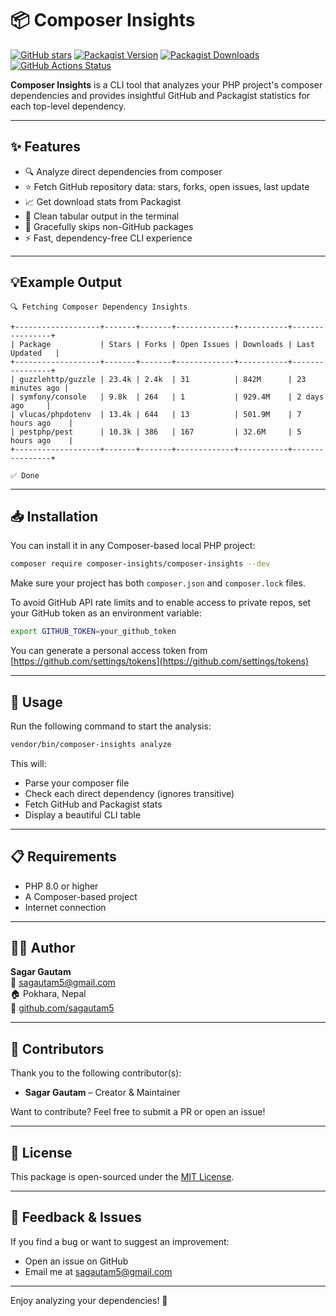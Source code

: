 # 📦 Composer Insights

[![GitHub stars](https://img.shields.io/github/stars/sagautam5/composer-insights?style=social)](https://github.com/sagautam5/composer-insights/stargazers)
[![Packagist Version](https://img.shields.io/packagist/v/composer-insights/composer-insights.svg)](https://packagist.org/packages/composer-insights/composer-insights)
[![Packagist Downloads](https://img.shields.io/packagist/dt/composer-insights/composer-insights.svg)](https://packagist.org/packages/composer-insights/composer-insights)
[![GitHub Actions Status](https://github.com/sagautam5/composer-insights/actions/workflows/ci.yml/badge.svg)](https://github.com/sagautam5/composer-insights/actions/workflows/ci.yml)

**Composer Insights** is a CLI tool that analyzes your PHP project's composer dependencies and provides insightful GitHub and Packagist statistics for each top-level dependency.

---

## ✨ Features

- 🔍 Analyze direct dependencies from composer
- ⭐ Fetch GitHub repository data: stars, forks, open issues, last update
- 📈 Get download stats from Packagist
- 🧹 Clean tabular output in the terminal
- 🛑 Gracefully skips non-GitHub packages
- ⚡ Fast, dependency-free CLI experience

---

## 💡Example Output

```
🔍 Fetching Composer Dependency Insights

+-------------------+-------+-------+-------------+-----------+----------------+
| Package           | Stars | Forks | Open Issues | Downloads | Last Updated   |
+-------------------+-------+-------+-------------+-----------+----------------+
| guzzlehttp/guzzle | 23.4k | 2.4k  | 31          | 842M      | 23 minutes ago |
| symfony/console   | 9.8k  | 264   | 1           | 929.4M    | 2 days ago     |
| vlucas/phpdotenv  | 13.4k | 644   | 13          | 501.9M    | 7 hours ago    |
| pestphp/pest      | 10.3k | 386   | 167         | 32.6M     | 5 hours ago    |
+-------------------+-------+-------+-------------+-----------+----------------+

✅ Done
```

---

## 📥 Installation

You can install it in any Composer-based local PHP project:

```bash
composer require composer-insights/composer-insights --dev
```

Make sure your project has both `composer.json` and `composer.lock` files.

To avoid GitHub API rate limits and to enable access to private repos, set your GitHub token as an environment variable:

```bash
export GITHUB_TOKEN=your_github_token
```

You can generate a personal access token from [https://github.com/settings/tokens](https://github.com/settings/tokens)

---

## 🧪 Usage

Run the following command to start the analysis:

```bash
vendor/bin/composer-insights analyze
```

This will:

- Parse your composer file
- Check each direct dependency (ignores transitive)
- Fetch GitHub and Packagist stats
- Display a beautiful CLI table

---

## 📋 Requirements

- PHP 8.0 or higher
- A Composer-based project
- Internet connection

---

## 🧑‍💻 Author

**Sagar Gautam**  
📧 [sagautam5@gmail.com](mailto:sagautam5@gmail.com)  
🏠 Pokhara, Nepal  
🔗 [github.com/sagautam5](https://github.com/sagautam5)

---

## 🙌 Contributors

Thank you to the following contributor(s):

- **Sagar Gautam** – Creator & Maintainer

Want to contribute? Feel free to submit a PR or open an issue!

---

## 🪪 License

This package is open-sourced under the [MIT License](LICENSE).

---

## 💬 Feedback & Issues

If you find a bug or want to suggest an improvement:

- Open an issue on GitHub
- Email me at [sagautam5@gmail.com](mailto:sagautam5@gmail.com)

---

Enjoy analyzing your dependencies! 🎉
